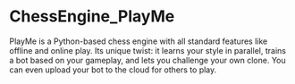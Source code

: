 # ChessEngine_PlayMe
PlayMe is a Python-based chess engine with all standard features like offline and online play. Its unique twist: it learns your style in parallel, trains a bot based on your gameplay, and lets you challenge your own clone. You can even upload your bot to the cloud for others to play.
